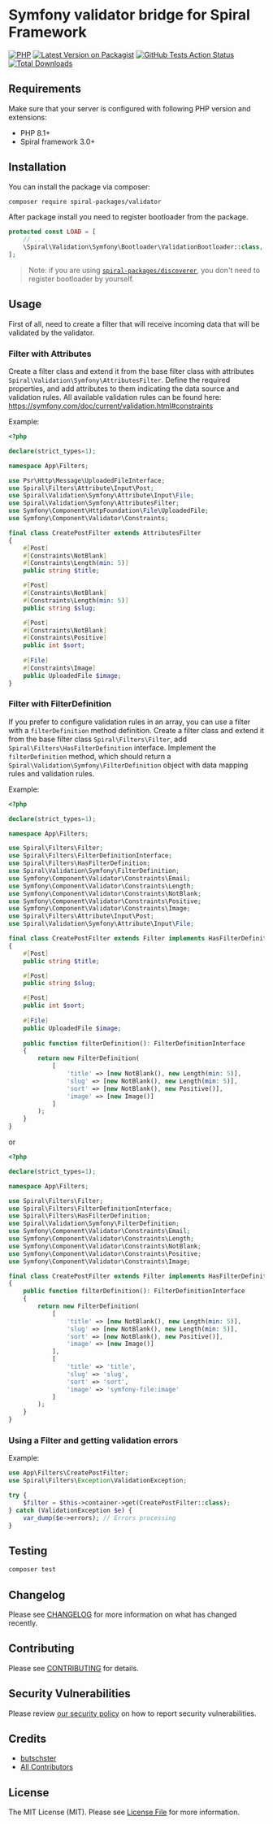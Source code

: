 # Symfony validator bridge for Spiral Framework

[![PHP](https://img.shields.io/packagist/php-v/spiral-packages/symfony-validator.svg?style=flat-square)](https://packagist.org/packages/spiral-packages/symfony-validator)
[![Latest Version on Packagist](https://img.shields.io/packagist/v/spiral-packages/symfony-validator.svg?style=flat-square)](https://packagist.org/packages/spiral-packages/symfony-validator)
[![GitHub Tests Action Status](https://img.shields.io/github/workflow/status/spiral-packages/symfony-validator/run-tests?label=tests&style=flat-square)](https://github.com/spiral-packages/symfony-validator/actions?query=workflow%3Arun-tests+branch%3Amain)
[![Total Downloads](https://img.shields.io/packagist/dt/spiral-packages/symfony-validator.svg?style=flat-square)](https://packagist.org/packages/spiral-packages/symfony-validator)

## Requirements

Make sure that your server is configured with following PHP version and extensions:

- PHP 8.1+
- Spiral framework 3.0+

## Installation

You can install the package via composer:

```bash
composer require spiral-packages/validator
```

After package install you need to register bootloader from the package.

```php
protected const LOAD = [
    // ...
    \Spiral\Validation\Symfony\Bootloader\ValidationBootloader::class,
];
```

> Note: if you are using [`spiral-packages/discoverer`](https://github.com/spiral-packages/discoverer),
> you don't need to register bootloader by yourself.

## Usage

First of all, need to create a filter that will receive incoming data that will be validated by the validator.

### Filter with Attributes

Create a filter class and extend it from the base filter class with
attributes `Spiral\Validation\Symfony\AttributesFilter`.
Define the required properties, and add attributes to them indicating the data source and validation rules.
All available validation rules can be found here:
https://symfony.com/doc/current/validation.html#constraints

Example:

```php
<?php

declare(strict_types=1);

namespace App\Filters;

use Psr\Http\Message\UploadedFileInterface;
use Spiral\Filters\Attribute\Input\Post;
use Spiral\Validation\Symfony\Attribute\Input\File;
use Spiral\Validation\Symfony\AttributesFilter;
use Symfony\Component\HttpFoundation\File\UploadedFile;
use Symfony\Component\Validator\Constraints;

final class CreatePostFilter extends AttributesFilter
{
    #[Post]
    #[Constraints\NotBlank]
    #[Constraints\Length(min: 5)]
    public string $title;

    #[Post]
    #[Constraints\NotBlank]
    #[Constraints\Length(min: 5)]
    public string $slug;

    #[Post]
    #[Constraints\NotBlank]
    #[Constraints\Positive]
    public int $sort;
    
    #[File]
    #[Constraints\Image]
    public UploadedFile $image;
}

```

### Filter with FilterDefinition

If you prefer to configure validation rules in an array, you can use a filter with a `filterDefinition` method
definition.
Create a filter class and extend it from the base filter class `Spiral\Filters\Filter`,
add `Spiral\Filters\HasFilterDefinition` interface.
Implement the `filterDefinition` method, which should return a `Spiral\Validation\Symfony\FilterDefinition` object with
data mapping rules and validation rules.

Example:

```php
<?php

declare(strict_types=1);

namespace App\Filters;

use Spiral\Filters\Filter;
use Spiral\Filters\FilterDefinitionInterface;
use Spiral\Filters\HasFilterDefinition;
use Spiral\Validation\Symfony\FilterDefinition;
use Symfony\Component\Validator\Constraints\Email;
use Symfony\Component\Validator\Constraints\Length;
use Symfony\Component\Validator\Constraints\NotBlank;
use Symfony\Component\Validator\Constraints\Positive;
use Symfony\Component\Validator\Constraints\Image;
use Spiral\Filters\Attribute\Input\Post;
use Spiral\Validation\Symfony\Attribute\Input\File;

final class CreatePostFilter extends Filter implements HasFilterDefinition
{
    #[Post]
    public string $title;

    #[Post]
    public string $slug;

    #[Post]
    public int $sort;
    
    #[File]
    public UploadedFile $image;
    
    public function filterDefinition(): FilterDefinitionInterface
    {
        return new FilterDefinition(
            [
                'title' => [new NotBlank(), new Length(min: 5)],
                'slug' => [new NotBlank(), new Length(min: 5)],
                'sort' => [new NotBlank(), new Positive()],
                'image' => [new Image()]
            ]
        );
    }
}
```

or

```php
<?php

declare(strict_types=1);

namespace App\Filters;

use Spiral\Filters\Filter;
use Spiral\Filters\FilterDefinitionInterface;
use Spiral\Filters\HasFilterDefinition;
use Spiral\Validation\Symfony\FilterDefinition;
use Symfony\Component\Validator\Constraints\Email;
use Symfony\Component\Validator\Constraints\Length;
use Symfony\Component\Validator\Constraints\NotBlank;
use Symfony\Component\Validator\Constraints\Positive;
use Symfony\Component\Validator\Constraints\Image;

final class CreatePostFilter extends Filter implements HasFilterDefinition
{
    public function filterDefinition(): FilterDefinitionInterface
    {
        return new FilterDefinition(
            [
                'title' => [new NotBlank(), new Length(min: 5)],
                'slug' => [new NotBlank(), new Length(min: 5)],
                'sort' => [new NotBlank(), new Positive()],
                'image' => [new Image()]
            ],
            [
                'title' => 'title',
                'slug' => 'slug',
                'sort' => 'sort',
                'image' => 'symfony-file:image'
            ]
        );
    }
}
```

### Using a Filter and getting validation errors

Example:

```php
use App\Filters\CreatePostFilter;
use Spiral\Filters\Exception\ValidationException;

try {
    $filter = $this->container->get(CreatePostFilter::class); 
} catch (ValidationException $e) {
    var_dump($e->errors); // Errors processing
}
```

## Testing

```bash
composer test
```

## Changelog

Please see [CHANGELOG](CHANGELOG.md) for more information on what has changed recently.

## Contributing

Please see [CONTRIBUTING](.github/CONTRIBUTING.md) for details.

## Security Vulnerabilities

Please review [our security policy](../../security/policy) on how to report security vulnerabilities.

## Credits

- [butschster](https://github.com/spiral-packages)
- [All Contributors](../../contributors)

## License

The MIT License (MIT). Please see [License File](LICENSE) for more information.
